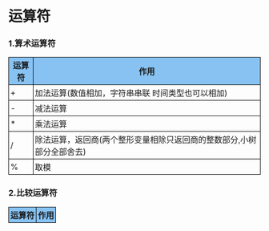 # 运算符


<style>
    table {
        border-collapse:collapse;
    }
    table td, table th {
        border:1px solid #000000;
        padding:3px;
    }
        table th {
            background-color:#87c2f3;
        
        }
</style>

### 1.算术运算符



<table>
    <tbody>
        <tr>
            <th>运算符</th>
            <th>作用</th>
        </tr>
        <tr>
            <td>+</td>
            <td>加法运算(数值相加，字符串串联 时间类型也可以相加)</td>
        </tr>
        <tr>
            <td>-</td>
            <td>减法运算</td>
        </tr>
        <tr>
            <td>*</td>
            <td>乘法运算</td>
        </tr>
        <tr>
            <td>/</td>
            <td>除法运算，返回商(两个整形变量相除只返回商的整数部分,小树部分全部舍去)</td>
        </tr>
                <tr>
            <td>%</td>
            <td>取模</td>
        </tr>
    </tbody>
</table>

### 2.比较运算符

<table>
    <tbody>
        <tr>
            <th>运算符</th>
            <th>作用</th>
        </tr>
    </tbody>
</table>